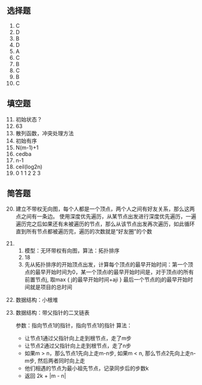## 选择题

1. C
2. D
3. B
4. D
5. A
6. C
7. B
8. C
9. B
10. C

## 填空题

11. 初始状态？
12. 63
13. 散列函数，冲突处理方法
14. 初始有序
15. N(m-1)+1
16. cedba
17. n-1
18. ceil(log2n)
19. 0 1 1 2 2 3

## 简答题

20. 建立不带权无向图，每个人都是一个顶点，两个人之间有好友关系，那么这两点之间有一条边。
    使用深度优先遍历，从某节点出发进行深度优先遍历，一遍遍历完之后如果还有未被遍历的节点，那么从该节点出发再次遍历，如此循环直到所有节点都被遍历完，遍历的次数就是“好友圈”的个数

21. 1. 模型：无环带权有向图，算法：拓扑排序
    2. 18
    3. 先从拓扑排序的开始顶点出发，计算每个顶点的最早开始时间：第一个顶点的最早开始时间为0，某一个顶点i的最早开始时间是，对于顶点i的所有前置节点j, 取max { j的最早开始时间+aji }
       最后一个节点的j的最早开始时间就是项目的总时间

22. 数据结构：小根堆

23. 数据结构：带父指针的二叉链表

    参数：指向节点1的指针，指向节点1的指针
    算法：

    - 让节点1通过父指针向上走到根节点，走了m步
    - 让节点2通过父指针向上走到根节点，走了n步
    - 如果m > n，那么节点1先向上走m-n步, 如果m < n, 那么节点2先向上走n-m步, 然后两者同时向上走
    - 他们相遇的节点为最小祖先节点，记录同步后的步数k
    - 返回 2k + |m - n|